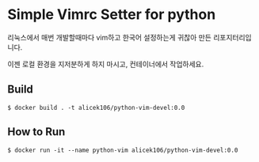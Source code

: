 # Simple Vimrc Setter for python

리눅스에서 매번 개발할때마다 vim하고 한국어 설정하는게 귀찮아 만든 리포지터리입니다.

이젠 로컬 환경을 지저분하게 하지 마시고, 컨테이너에서 작업하세요.

## Build

```
$ docker build . -t alicek106/python-vim-devel:0.0
```

## How to Run

```
$ docker run -it --name python-vim alicek106/python-vim-devel:0.0
```

